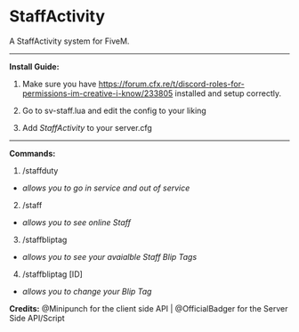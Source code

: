 # StaffActivity
A StaffActivity system for FiveM.

---

**Install Guide:**
1. Make sure you have https://forum.cfx.re/t/discord-roles-for-permissions-im-creative-i-know/233805 installed and setup correctly.

2. Go to sv-staff.lua and edit the config to your liking

3. Add *StaffActivity* to your server.cfg

---

**Commands:**
1. /staffduty
- *allows you to go in service and out of service*
2. /staff
- *allows you to see online Staff*
3. /staffbliptag
- *allows you to see your avaialble Staff Blip Tags*
4. /staffbliptag [ID] 
- *allows you to change your Blip Tag*

**Credits:**
@Minipunch for the client side API | @OfficialBadger for the Server Side API/Script
